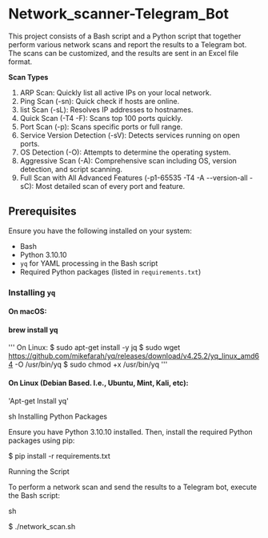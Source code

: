 # Network_scanner-Telegram_Bot

This project consists of a Bash script and a Python script that together perform various network scans and report the results to a Telegram bot. The scans can be customized, and the results are sent in an Excel file format.

**Scan Types**

1. ARP Scan: Quickly list all active IPs on your local network.
2. Ping Scan (-sn): Quick check if hosts are online.
3. list Scan (-sL): Resolves IP addresses to hostnames.
4. Quick Scan (-T4 -F): Scans top 100 ports quickly.
5. Port Scan (-p): Scans specific ports or full range.
6. Service Version Detection (-sV): Detects services running on open ports.
7. OS Detection (-O): Attempts to determine the operating system.
8. Aggressive Scan (-A): Comprehensive scan including OS, version detection, and script scanning.
9. Full Scan with All Advanced Features (-p1-65535 -T4 -A --version-all -sC): Most detailed scan of every port and feature.

## Prerequisites

Ensure you have the following installed on your system:

- Bash
- Python 3.10.10
- `yq` for YAML processing in the Bash script
- Required Python packages (listed in `requirements.txt`)

### Installing `yq`

#### On macOS:

#### brew install yq
'''
On Linux:
$ sudo apt-get install -y jq
$ sudo wget https://github.com/mikefarah/yq/releases/download/v4.25.2/yq_linux_amd64 -O /usr/bin/yq
$ sudo chmod +x /usr/bin/yq
'''

#### On Linux (Debian Based. I.e., Ubuntu, Mint, Kali, etc):


'Apt-get Install yq'

sh
Installing Python Packages

Ensure you have Python 3.10.10 installed. Then, install the required Python packages using pip:



$ pip install -r requirements.txt

Running the Script

To perform a network scan and send the results to a Telegram bot, execute the Bash script:

sh

$ ./network_scan.sh
